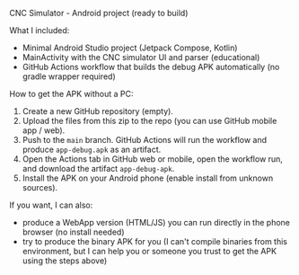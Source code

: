CNC Simulator - Android project (ready to build)

What I included:
- Minimal Android Studio project (Jetpack Compose, Kotlin)
- MainActivity with the CNC simulator UI and parser (educational)
- GitHub Actions workflow that builds the debug APK automatically (no gradle wrapper required)

How to get the APK without a PC:
1. Create a new GitHub repository (empty).
2. Upload the files from this zip to the repo (you can use GitHub mobile app / web).
3. Push to the `main` branch. GitHub Actions will run the workflow and produce `app-debug.apk` as an artifact.
4. Open the Actions tab in GitHub web or mobile, open the workflow run, and download the artifact `app-debug-apk`.
5. Install the APK on your Android phone (enable install from unknown sources).

If you want, I can also:
- produce a WebApp version (HTML/JS) you can run directly in the phone browser (no install needed)
- try to produce the binary APK for you (I can't compile binaries from this environment, but I can help you or someone you trust to get the APK using the steps above)